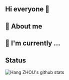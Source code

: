 ## Hi everyone 👋

<!--
**greyjoeyzhou/greyjoeyzhou** is a ✨ _special_ ✨ repository because its `README.md` (this file) appears on your GitHub profile.

Here are some ideas to get you started:

- 🔭 I’m currently working on ...
- 🌱 I’m currently learning ...
- 👯 I’m looking to collaborate on ...
- 🤔 I’m looking for help with ...
- 💬 Ask me about ...
- 📫 How to reach me: ...
- 😄 Pronouns: ...
- ⚡ Fun fact: ...
-->

## 🧐 About me

## 🔭 I'm currently ...

## Status

![Hang ZHOU's github stats](https://github-readme-stats.vercel.app/api?username=greyjoeyzhou&show_icons=true&count_private=true)
